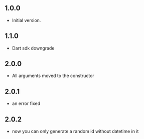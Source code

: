 ## 1.0.0

- Initial version.
## 1.1.0

- Dart sdk downgrade

## 2.0.0

- All arguments moved to the constructor

## 2.0.1

- an error fixed


## 2.0.2

- now you can only generate a random id without datetime in it



